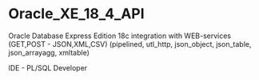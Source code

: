 # Oracle_XE_18_4_API
Oracle Database Express Edition 18c integration with WEB-services (GET,POST - JSON,XML,CSV) (pipelined, utl_http, json_object, json_table, json_arrayagg, xmltable)

IDE - PL/SQL Developer

